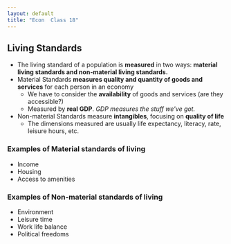 ```yaml
---
layout: default
title: "Econ  Class 18"
---
```


## Living Standards

- The living standard of a population is **measured** in two ways: **material living standards and non-material living standards.**
- Material Standards **measures quality and quantity of goods and services** for each person in an economy
	- We have to consider the **availability** of goods and services (are they accessible?)
	- Measured by **real GDP**. *GDP measures the stuff we've got.*
- Non-material Standards measure **intangibles**, focusing on **quality of life**
	- The dimensions measured are usually life expectancy, literacy, rate, leisure hours, etc.

### Examples of Material standards of living
- Income
- Housing
- Access to amenities

### Examples of Non-material standards of living
- Environment
- Leisure time
- Work life balance
- Political freedoms



